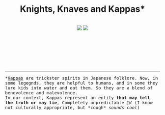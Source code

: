 <div align="center">
  <h1>Knights, Knaves and Kappas*</h1> <br>
  <img src="https://img.shields.io/website-up-down-green-red/https/kkk-8t4m.onrender.com/heath.svg?label=Backend" />
  <img src="https://img.shields.io/website-up-down-green-red/https/armangrewal007.github.io/kkk.svg?label=GitHub%20Pages" />
</div>


<br><br><br><br><br><br>

----------

<tt>*<a href="https://en.wikipedia.org/wiki/Kappa_(folklore)">Kappas</a> are trickster spirits in Japanese folklore. Now, in some legegnds, they are helpful to humans, and in some they lure kids into water and eat them. So they are a blend of benevolence and malevolence.</tt><br>
<tt>In our context, Kappas represent an entity <b>that may tell the truth or may lie</b>, Completely unpredictable 🤷‍♂️ (I know not culturally appropriate, but \*cough\* <i>sounds cool</i>)</i></tt>
